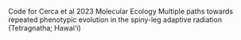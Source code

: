 Code for Cerca et al 2023 Molecular Ecology
Multiple paths towards repeated phenotypic evolution in the spiny-leg adaptive radiation (Tetragnatha; Hawaiʻi)
